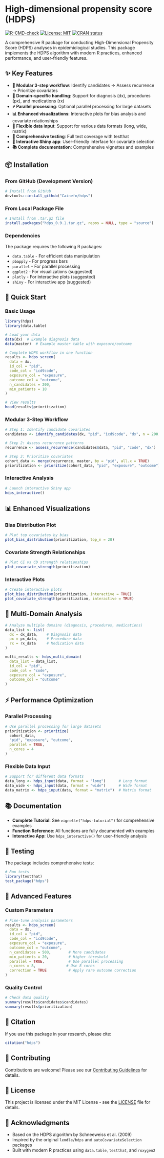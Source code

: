 
# High-dimensional propensity score (HDPS)

[![R-CMD-check](https://github.com/Cainefm/hdps/workflows/R-CMD-check/badge.svg)](https://github.com/Cainefm/hdps/actions)
[![License: MIT](https://img.shields.io/badge/License-MIT-yellow.svg)](https://opensource.org/licenses/MIT)
[![CRAN status](https://www.r-pkg.org/badges/version/hdps)](https://CRAN.R-project.org/package=hdps)

A comprehensive R package for conducting High-Dimensional Propensity Score (HDPS) analyses in epidemiological studies. This package implements the HDPS algorithm with modern R practices, enhanced performance, and user-friendly features.

## ✨ Key Features

- **🚀 Modular 3-step workflow**: Identify candidates → Assess recurrence → Prioritize covariates
- **🏥 Domain-specific handling**: Support for diagnosis (dx), procedures (px), and medications (rx)
- **⚡ Parallel processing**: Optional parallel processing for large datasets
- **📊 Enhanced visualizations**: Interactive plots for bias analysis and covariate relationships
- **🔄 Flexible data input**: Support for various data formats (long, wide, matrix)
- **🧪 Comprehensive testing**: Full test coverage with testthat
- **📱 Interactive Shiny app**: User-friendly interface for covariate selection
- **📚 Complete documentation**: Comprehensive vignettes and examples

## 📦 Installation

### From GitHub (Development Version)
```r
# Install from GitHub
devtools::install_github("Cainefm/hdps")
```

### From Local Package File
```r
# Install from .tar.gz file
install.packages("hdps_0.9.1.tar.gz", repos = NULL, type = "source")
```

### Dependencies
The package requires the following R packages:
- `data.table` - For efficient data manipulation
- `pbapply` - For progress bars
- `parallel` - For parallel processing
- `ggplot2` - For visualizations (suggested)
- `plotly` - For interactive plots (suggested)
- `shiny` - For interactive app (suggested)

## 🚀 Quick Start

### Basic Usage
```r
library(hdps)
library(data.table)

# Load your data
data(dx)  # Example diagnosis data
data(master)  # Example master table with exposure/outcome

# Complete HDPS workflow in one function
results <- hdps_screen(
  data = dx,
  id_col = "pid",
  code_col = "icd9code", 
  exposure_col = "exposure",
  outcome_col = "outcome",
  n_candidates = 200,
  min_patients = 10
)

# View results
head(results$prioritization)
```

### Modular 3-Step Workflow
```r
# Step 1: Identify candidate covariates
candidates <- identify_candidates(dx, "pid", "icd9code", "dx", n = 200, min_patients = 10)

# Step 2: Assess recurrence patterns
recurrence <- assess_recurrence(candidates$data, "pid", "code", "dx")

# Step 3: Prioritize covariates
cohort_data <- merge(recurrence, master, by = "pid", all.x = TRUE)
prioritization <- prioritize(cohort_data, "pid", "exposure", "outcome")
```

### Interactive Analysis
```r
# Launch interactive Shiny app
hdps_interactive()
```

## 📊 Enhanced Visualizations

### Bias Distribution Plot
```r
# Plot top covariates by bias
plot_bias_distribution(prioritization, top_n = 20)
```

### Covariate Strength Relationships
```r
# Plot CE vs CD strength relationships
plot_covariate_strength(prioritization)
```

### Interactive Plots
```r
# Create interactive plots
plot_bias_distribution(prioritization, interactive = TRUE)
plot_covariate_strength(prioritization, interactive = TRUE)
```

## 🏥 Multi-Domain Analysis

```r
# Analyze multiple domains (diagnosis, procedures, medications)
data_list <- list(
  dx = dx_data,    # Diagnosis data
  px = px_data,    # Procedure data  
  rx = rx_data     # Medication data
)

multi_results <- hdps_multi_domain(
  data_list = data_list,
  id_col = "pid",
  code_col = "code",
  exposure_col = "exposure", 
  outcome_col = "outcome"
)
```

## ⚡ Performance Optimization

### Parallel Processing
```r
# Use parallel processing for large datasets
prioritization <- prioritize(
  cohort_data, 
  "pid", "exposure", "outcome",
  parallel = TRUE,
  n_cores = 4
)
```

### Flexible Data Input
```r
# Support for different data formats
data_long <- hdps_input(data, format = "long")      # Long format
data_wide <- hdps_input(data, format = "wide")      # Wide format  
data_matrix <- hdps_input(data, format = "matrix")  # Matrix format
```

## 📚 Documentation

- **Complete Tutorial**: See `vignette("hdps-tutorial")` for comprehensive examples
- **Function Reference**: All functions are fully documented with examples
- **Interactive App**: Use `hdps_interactive()` for user-friendly analysis

## 🧪 Testing

The package includes comprehensive tests:
```r
# Run tests
library(testthat)
test_package("hdps")
```

## 🔧 Advanced Features

### Custom Parameters
```r
# Fine-tune analysis parameters
results <- hdps_screen(
  data = dx,
  id_col = "pid",
  code_col = "icd9code",
  exposure_col = "exposure", 
  outcome_col = "outcome",
  n_candidates = 500,        # More candidates
  min_patients = 20,         # Higher threshold
  parallel = TRUE,           # Use parallel processing
  n_cores = 8,              # Use 8 cores
  correction = TRUE          # Apply rare outcome correction
)
```

### Quality Control
```r
# Check data quality
summary(results$candidates$candidates)
summary(results$prioritization)
```

## 📖 Citation

If you use this package in your research, please cite:

```r
citation("hdps")
```

## 🤝 Contributing

Contributions are welcome! Please see our [Contributing Guidelines](CONTRIBUTING.md) for details.

## 📄 License

This project is licensed under the MIT License - see the [LICENSE](LICENSE) file for details.

## 🙏 Acknowledgments

- Based on the HDPS algorithm by Schneeweiss et al. (2009)
- Inspired by the original `lendle/hdps` and `autoCovariateSelection` packages
- Built with modern R practices using `data.table`, `testthat`, and `roxygen2`
